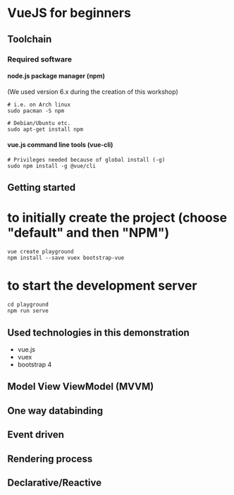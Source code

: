 # VueJS for beginners

## Toolchain
### Required software

#### node.js package manager (npm)
(We used version 6.x during the creation of this workshop)
```
# i.e. on Arch linux
sudo pacman -S npm

# Debian/Ubuntu etc.
sudo apt-get install npm
```

#### vue.js command line tools (vue-cli)
```
# Privileges needed because of global install (-g)
sudo npm install -g @vue/cli
```

## Getting started

# to initially create the project (choose "default" and then "NPM")
```
vue create playground
npm install --save vuex bootstrap-vue
```

# to start the development server
```
cd playground
npm run serve
```

## Used technologies in this demonstration

 - vue.js
 - vuex
 - bootstrap 4 

## Model View ViewModel (MVVM)

## One way databinding

## Event driven

## Rendering process

## Declarative/Reactive


 